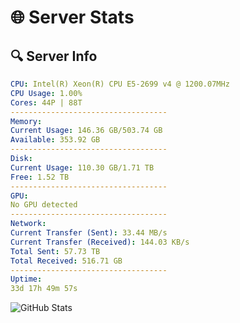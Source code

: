 # 🌐 Server Stats
## 🔍 Server Info
```yaml
CPU: Intel(R) Xeon(R) CPU E5-2699 v4 @ 1200.07MHz
CPU Usage: 1.00%
Cores: 44P | 88T
-----------------------------------
Memory:
Current Usage: 146.36 GB/503.74 GB
Available: 353.92 GB
-----------------------------------
Disk:
Current Usage: 110.30 GB/1.71 TB
Free: 1.52 TB
-----------------------------------
GPU:
No GPU detected
-----------------------------------
Network:
Current Transfer (Sent): 33.44 MB/s
Current Transfer (Received): 144.03 KB/s
Total Sent: 57.73 TB
Total Received: 516.71 GB
-----------------------------------
Uptime:
33d 17h 49m 57s
```
![GitHub Stats](https://img.shields.io/badge/Updated-2025-04-10_15:12:46-blue)